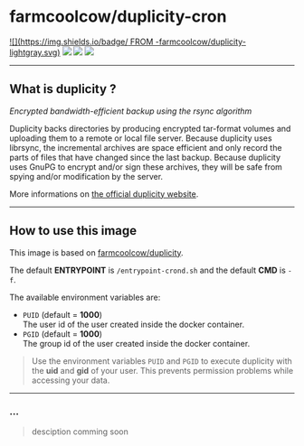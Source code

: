 # farmcoolcow/duplicity-cron 

[![](https://img.shields.io/badge/  FROM  -farmcoolcow/duplicity-lightgray.svg)](https://hub.docker.com/r/farmcoolcow/duplicity) [![](https://images.microbadger.com/badges/commit/farmcoolcow/duplicity-cron.svg)](https://github.com/coolcow/docker_duplicity-cron/commits/master) [![](https://images.microbadger.com/badges/image/farmcoolcow/duplicity-cron.svg)](https://microbadger.com/images/farmcoolcow/duplicity-cron) [![](https://images.microbadger.com/badges/license/farmcoolcow/duplicity-cron.svg)](https://raw.githubusercontent.com/coolcow/docker_duplicity-cron/master/LICENSE.txt)

---

## What is duplicity ?

*Encrypted bandwidth-efficient backup using the rsync algorithm*

Duplicity backs directories by producing encrypted tar-format volumes and uploading them to a remote or local file server. Because duplicity uses librsync, the incremental archives are space efficient and only record the parts of files that have changed since the last backup. Because duplicity uses GnuPG to encrypt and/or sign these archives, they will be safe from spying and/or modification by the server.

More informations on [the official duplicity website](http://duplicity.nongnu.org/).

---

## How to use this image

This image is based on [farmcoolcow/duplicity](https://hub.docker.com/r/farmcoolcow/duplicity/).

The default **ENTRYPOINT** is ```/entrypoint-crond.sh``` and the default **CMD** is ```-f```.

The available environment variables are:
  * ```PUID``` (default = **1000**)  
    The user id of the user created inside the docker container.
  * ```PGID``` (default = **1000**)  
    The group id of the user created inside the docker container.

  > Use the environment variables ```PUID``` and ```PGID``` to execute duplicity with the **uid** and **gid** of your user. This prevents permission problems while accessing your data.

---

### ...

> desciption comming soon

